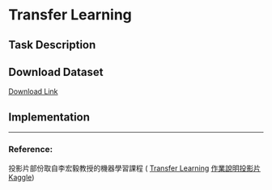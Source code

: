 # Transfer Learning
## Task Description
## Download Dataset
[Download Link](https://drive.google.com/file/d/12-07DSquGdzN3JBHBChN4nMo3i8BqTiL/view)
## Implementation

---
### Reference:
投影片部份取自李宏毅教授的機器學習課程 (
[Transfer Learning](http://speech.ee.ntu.edu.tw/~tlkagk/courses/ML_2017/Lecture/transfer.pdf)
[作業說明投影片](https://docs.google.com/presentation/d/1EdSZBRQqJhvpS9-x1pASnO5P4-O-j-_OPIf7KytcGmg/edit#slide=id.g8179127ec4_9_0)
[Kaggle](http://www.kaggle.com/c/ml2020spring-hw12/))
